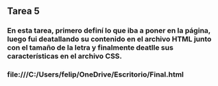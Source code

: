 ## Tarea 5

### En esta tarea, primero definí lo que iba a poner en la página, luego fui deatallando su contenido en el archivo HTML junto con el tamaño de la letra y finalmente deatlle sus características en el archivo CSS.

### file:///C:/Users/felip/OneDrive/Escritorio/Final.html 
